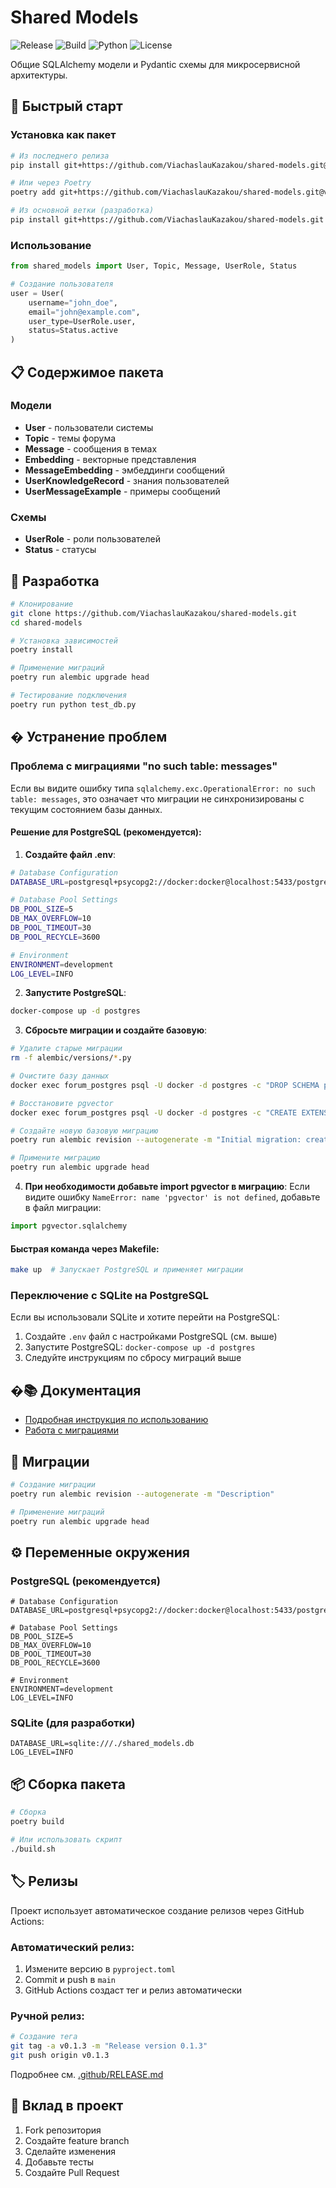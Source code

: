 # Shared Models

![Release](https://img.shields.io/github/v/release/ViachaslauKazakou/shared-models)
![Build](https://img.shields.io/github/actions/workflow/status/ViachaslauKazakou/shared-models/test.yml?branch=main)
![Python](https://img.shields.io/badge/python-3.12+-blue.svg)
![License](https://img.shields.io/github/license/ViachaslauKazakou/shared-models)

Общие SQLAlchemy модели и Pydantic схемы для микросервисной архитектуры.

## 🚀 Быстрый старт

### Установка как пакет

```bash
# Из последнего релиза
pip install git+https://github.com/ViachaslauKazakou/shared-models.git@v0.1.2

# Или через Poetry
poetry add git+https://github.com/ViachaslauKazakou/shared-models.git@v0.1.2

# Из основной ветки (разработка)
pip install git+https://github.com/ViachaslauKazakou/shared-models.git
```

### Использование

```python
from shared_models import User, Topic, Message, UserRole, Status

# Создание пользователя
user = User(
    username="john_doe",
    email="john@example.com",
    user_type=UserRole.user,
    status=Status.active
)
```

## 📋 Содержимое пакета

### Модели
- **User** - пользователи системы
- **Topic** - темы форума
- **Message** - сообщения в темах
- **Embedding** - векторные представления
- **MessageEmbedding** - эмбеддинги сообщений
- **UserKnowledgeRecord** - знания пользователей
- **UserMessageExample** - примеры сообщений

### Схемы
- **UserRole** - роли пользователей
- **Status** - статусы

## 🔧 Разработка

```bash
# Клонирование
git clone https://github.com/ViachaslauKazakou/shared-models.git
cd shared-models

# Установка зависимостей
poetry install

# Применение миграций
poetry run alembic upgrade head

# Тестирование подключения
poetry run python test_db.py
```

## � Устранение проблем

### Проблема с миграциями "no such table: messages"

Если вы видите ошибку типа `sqlalchemy.exc.OperationalError: no such table: messages`, это означает что миграции не синхронизированы с текущим состоянием базы данных.

#### Решение для PostgreSQL (рекомендуется):

1. **Создайте файл .env**:
```bash
# Database Configuration
DATABASE_URL=postgresql+psycopg2://docker:docker@localhost:5433/postgres

# Database Pool Settings
DB_POOL_SIZE=5
DB_MAX_OVERFLOW=10
DB_POOL_TIMEOUT=30
DB_POOL_RECYCLE=3600

# Environment
ENVIRONMENT=development
LOG_LEVEL=INFO
```

2. **Запустите PostgreSQL**:
```bash
docker-compose up -d postgres
```

3. **Сбросьте миграции и создайте базовую**:
```bash
# Удалите старые миграции
rm -f alembic/versions/*.py

# Очистите базу данных
docker exec forum_postgres psql -U docker -d postgres -c "DROP SCHEMA public CASCADE; CREATE SCHEMA public;"

# Восстановите pgvector
docker exec forum_postgres psql -U docker -d postgres -c "CREATE EXTENSION IF NOT EXISTS vector;"

# Создайте новую базовую миграцию
poetry run alembic revision --autogenerate -m "Initial migration: create all tables"

# Примените миграцию
poetry run alembic upgrade head
```

4. **При необходимости добавьте import pgvector в миграцию**:
Если видите ошибку `NameError: name 'pgvector' is not defined`, добавьте в файл миграции:
```python
import pgvector.sqlalchemy
```

#### Быстрая команда через Makefile:
```bash
make up  # Запускает PostgreSQL и применяет миграции
```

### Переключение с SQLite на PostgreSQL

Если вы использовали SQLite и хотите перейти на PostgreSQL:

1. Создайте `.env` файл с настройками PostgreSQL (см. выше)
2. Запустите PostgreSQL: `docker-compose up -d postgres`
3. Следуйте инструкциям по сбросу миграций выше

## �📚 Документация

- [Подробная инструкция по использованию](USAGE.md)
- [Работа с миграциями](MIGRATIONS.md)

## 🔄 Миграции

```bash
# Создание миграции
poetry run alembic revision --autogenerate -m "Description"

# Применение миграций  
poetry run alembic upgrade head
```

## ⚙️ Переменные окружения

### PostgreSQL (рекомендуется)
```env
# Database Configuration
DATABASE_URL=postgresql+psycopg2://docker:docker@localhost:5433/postgres

# Database Pool Settings
DB_POOL_SIZE=5
DB_MAX_OVERFLOW=10
DB_POOL_TIMEOUT=30
DB_POOL_RECYCLE=3600

# Environment
ENVIRONMENT=development
LOG_LEVEL=INFO
```

### SQLite (для разработки)
```env
DATABASE_URL=sqlite:///./shared_models.db
LOG_LEVEL=INFO
```

## 📦 Сборка пакета

```bash
# Сборка
poetry build

# Или использовать скрипт
./build.sh
```

## 🏷️ Релизы

Проект использует автоматическое создание релизов через GitHub Actions:

### Автоматический релиз:
1. Измените версию в `pyproject.toml`
2. Commit и push в `main`
3. GitHub Actions создаст тег и релиз автоматически

### Ручной релиз:
```bash
# Создание тега
git tag -a v0.1.3 -m "Release version 0.1.3"
git push origin v0.1.3
```

Подробнее см. [.github/RELEASE.md](.github/RELEASE.md)

## 🤝 Вклад в проект

1. Fork репозитория
2. Создайте feature branch
3. Сделайте изменения
4. Добавьте тесты
5. Создайте Pull Request
